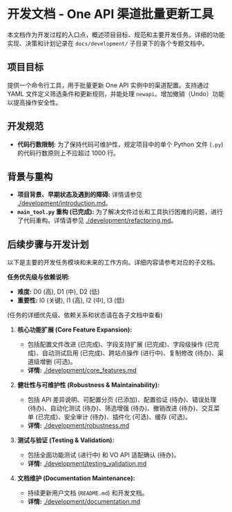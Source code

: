 # 开发文档 - One API 渠道批量更新工具

本文档作为开发过程的入口点，概述项目目标、规范和主要开发任务。详细的功能实现、决策和计划记录在 `docs/development/` 子目录下的各个专题文档中。

## 项目目标

提供一个命令行工具，用于批量更新 One API 实例中的渠道配置。支持通过 YAML 文件定义筛选条件和更新规则，并能处理 `newapi`。增加撤销（Undo）功能以提高操作安全性。

## 开发规范

*   **代码行数限制:** 为了保持代码可维护性，规定项目中的单个 Python 文件 (`.py`) 的代码行数原则上不应超过 1000 行。

## 背景与重构

*   **项目背景、早期状态及遇到的障碍:** 详情请参见 [./development/introduction.md](./development/introduction.md)。
*   **`main_tool.py` 重构 (已完成):** 为了解决文件过长和工具执行困难的问题，进行了代码重构。详情请参见 [./development/refactoring.md](./development/refactoring.md)。

## 后续步骤与开发计划

以下是主要的开发任务模块和未来的工作方向。详细内容请参考对应的子文档。

**任务优先级与依赖说明:**

*   **难度:** D0 (高), D1 (中), D2 (低)
*   **重要性:** I0 (关键), I1 (高), I2 (中), I3 (低)

(任务的详细优先级、依赖关系和状态请在各子文档中查看)

1.  **核心功能扩展 (Core Feature Expansion):**
    *   包括配置文件改进 (已完成)、字段支持扩展 (已完成)、字段级操作 (已完成)、自动测试启用 (已完成)、跨站点操作 (进行中)、复制修改 (待办)、渠道级增删 (可选)。
    *   **详情:** [./development/core_features.md](./development/core_features.md)

2.  **健壮性与可维护性 (Robustness & Maintainability):**
    *   包括 API 差异说明、可配置分页 (已添加)、配置验证 (待办)、错误处理 (待办)、自动化测试 (待办)、筛选增强 (待办)、撤销改进 (待办)、交互菜单 (已完成)、安全审计 (待办)、插件化 (可选)、缓存 (可选)。
    *   **详情:** [./development/robustness.md](./development/robustness.md)

3.  **测试与验证 (Testing & Validation):**
    *   包括全面功能测试 (进行中) 和 VO API 适配确认 (待办)。
    *   **详情:** [./development/testing_validation.md](./development/testing_validation.md)

4.  **文档维护 (Documentation Maintenance):**
    *   持续更新用户文档 (`README.md`) 和开发文档。
    *   **详情:** [./development/documentation.md](./development/documentation.md)